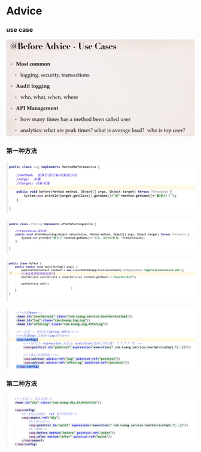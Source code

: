 # Advice

### use case

![](../.gitbook/assets/image%20%2873%29.png)

### 第一种方法

![](../.gitbook/assets/image%20%2876%29.png)

![](../.gitbook/assets/image%20%2869%29.png)

![](../.gitbook/assets/image%20%2858%29.png)

![](../.gitbook/assets/image%20%2874%29.png)

### 第二种方法

![](../.gitbook/assets/image%20%2867%29.png)

